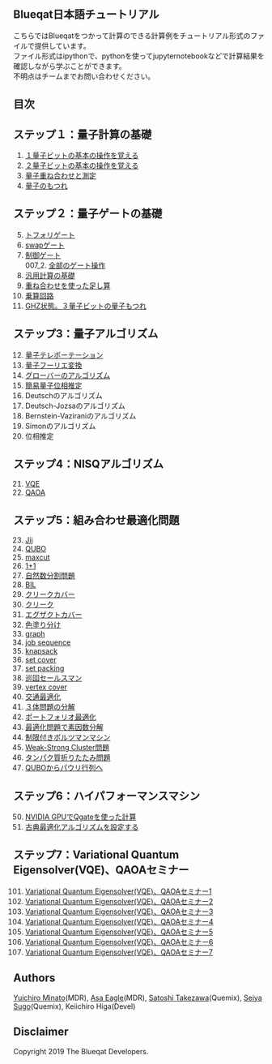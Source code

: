 Blueqat日本語チュートリアル
--------
こちらではBlueqatをつかって計算のできる計算例をチュートリアル形式のファイルで提供しています。  
ファイル形式はipythonで、pythonを使ってjupyternotebookなどで計算結果を確認しながら学ぶことができます。  
不明点はチームまでお問い合わせください。

目次
--------------------

ステップ１：量子計算の基礎
--------------------
001. <a href="001_basic_one_qubit.ipynb">１量子ビットの基本の操作を覚える</a>  
002. <a href="002_basic_two_qubits.ipynb">２量子ビットの基本の操作を覚える</a>  
003. <a href="003_basic_superposition.ipynb">量子重ね合わせと測定</a>  
004. <a href="004_basic_entanglement.ipynb">量子のもつれ</a>  

ステップ２：量子ゲートの基礎
--------------------
005. <a href="005_basic_toffoli.ipynb">トフォリゲート</a>  
006. <a href="006_basic_swap.ipynb">swapゲート</a>  
007. <a href="007_basic_control.ipynb">制御ゲート</a>  
007_2. <a href="007_02_fullgate.ipynb">全部のゲート操作</a>  
008. <a href="008_basic_general.ipynb">汎用計算の基礎</a>  
009. <a href="009_basic_adder_hadamard.ipynb">重ね合わせを使った足し算</a>  
010. <a href="010_basic_multi.ipynb">乗算回路</a>  
011. <a href="011_basic_ghz.ipynb">GHZ状態。３量子ビットの量子もつれ</a> 

ステップ3：量子アルゴリズム
--------------------
012. <a href="012_algo_teleportation.ipynb">量子テレポーテーション</a>  
013. <a href="013_algo_qft.ipynb">量子フーリエ変換</a>  
014. <a href="014_algo_grover.ipynb">グローバーのアルゴリズム</a>  
015. <a href="015_algo_pea_simple.ipynb">簡易量子位相推定</a>  
016.	Deutschのアルゴリズム   
017.	Deutsch-Jozsaのアルゴリズム	<!--_algo_deutsch-->  
018.	Bernstein-Vaziraniのアルゴリズム	<!--_algo_bernstein_vazirani-->  
019.	Simonのアルゴリズム	<!--_algo_simon-->  
020.	位相推定	<!--_algo_pea-->  

ステップ4：NISQアルゴリズム
--------------------
021. <a href="021_algo_vqe.ipynb">VQE</a>  
022. <a href="022_algo_qaoa.ipynb">QAOA</a>  

ステップ5：組み合わせ最適化問題
--------------------
023. <a href="023_anneal_jij.ipynb">Jij</a>  
024. <a href="024_anneal_qubo.ipynb">QUBO</a>  
025. <a href="025_maxcut.ipynb">maxcut</a>	
026. <a href="026_one_plus_one.ipynb">1+1</a>  
027. <a href="027_numberpartitioning.ipynb">自然数分割問題</a>    
028. <a href="028_BIL.ipynb">BIL</a>   
029. <a href="029_clique_cover.ipynb">クリークカバー</a>   
030. <a href="030_clique.ipynb">クリーク</a>  
031. <a href="031_exact_cover.ipynb">エグザクトカバー</a>  
032. <a href="032_graph_coloring.ipynb">色塗り分け</a>  
033. <a href="033_graph_partitioning.ipynb">graph</a>  
034. <a href="034_job_sequencing_with_integer_lengths.ipynb">job sequence</a>  
035. <a href="035_knapsack_with_integer_weights.ipynb">knapsack</a>  
036. <a href="036_set_cover.ipynb">set cover</a>  
037. <a href="037_set_packing.ipynb">set packing</a>  
038. <a href="038_travelingsalesman.ipynb">巡回セールスマン</a>  
039. <a href="039_vertex_cover.ipynb">vertex cover</a>  
040. <a href="040_traffic_flow_optimization.ipynb">交通最適化</a>  
041. <a href="041_boolean_reduction.ipynb">３体問題の分解</a>  
042. <a href="042_portfolio_optimization.ipynb">ポートフォリオ最適化</a>  
043. <a href="043_prime_factorization.ipynb">最適化問題で素因数分解</a>  
044. <a href="044_rbm_sampling.ipynb">制限付きボルツマンマシン</a>  
045. <a href="045_weak_strong_cluster.ipynb">Weak-Strong Cluster問題</a>  
046. <a href="046_protein_foldings.ipynb">タンパク質折りたたみ問題</a>    
047. <a href="047_QUBO_to_Pauli.ipynb">QUBOからパウリ行列へ</a>  

ステップ6：ハイパフォーマンスマシン
--------------------
050. <a href="050_qgate.ipynb">NVIDIA GPUでQgateを使った計算</a>    
051. <a href="051_classical_opt.ipynb">古典最適化アルゴリズムを設定する</a>    

ステップ7：Variational Quantum Eigensolver(VQE)、QAOAセミナー
--------------------
101. <a href="101_vqe_qaoa01.ipynb">Variational Quantum Eigensolver(VQE)、QAOAセミナー1</a>  
102. <a href="102_vqe_qaoa02.ipynb">Variational Quantum Eigensolver(VQE)、QAOAセミナー2</a>  
103. <a href="103_vqe_qaoa03.ipynb">Variational Quantum Eigensolver(VQE)、QAOAセミナー3</a>  
104. <a href="104_vqe_qaoa04.ipynb">Variational Quantum Eigensolver(VQE)、QAOAセミナー4</a>  
105. <a href="105_vqe_qaoa05.ipynb">Variational Quantum Eigensolver(VQE)、QAOAセミナー5</a>  
106. <a href="106_vqe_qaoa06.ipynb">Variational Quantum Eigensolver(VQE)、QAOAセミナー6</a>  
107. <a href="107_vqe_qaoa07.ipynb">Variational Quantum Eigensolver(VQE)、QAOAセミナー7</a>  


Authors
----------
[Yuichiro Minato](https://github.com/minatoyuichiro)(MDR), [Asa Eagle](https://github.com/Morning777)(MDR), [Satoshi Takezawa](https://github.com/takebozu)(Quemix), [Seiya Sugo](https://github.com/seiya-sugo)(Quemix), Keiichiro Higa(Devel)

Disclaimer
----------
Copyright 2019 The Blueqat Developers.
